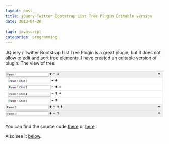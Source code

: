 ```yaml
---
layout: post
title: jQuery Twitter Bootstrap List Tree Plugin Editable version
date: 2013-04-20

tags: javascript
categories: programming
---
```

JQuery / Twitter Bootstrap List Tree Plugin is a great plugin, but it does not allow to edit and sort tree elements. I have created an editable version of plugin: The view of tree:

![example](/assets/bootstrap_tree.png)

You can find the source code [there](http://pastebin.com/BTA4nL1c) or [here](/code/tree.js).

Also see it [below](http://jsfiddle.net/QD8Hs/1060/).
